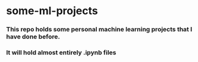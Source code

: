 # some-ml-projects

### This repo holds some personal machine learning projects that I have done before.
### It will hold almost entirely .ipynb files 
